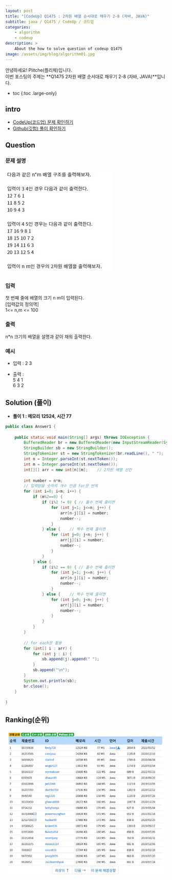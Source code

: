 ```yaml
---
layout: post
title: "[CodeUp] Q1475 : 2차원 배열 순서대로 채우기 2-8 (자바, JAVA)"
subtitle: java / Q1475 / CodeUp / 코드업
categories:
    - algorithm
    - codeup
description: >
    About the how to solve question of codeup Q1475
image: /assets/img/blog/algorithm01.jpg
---
```


안녕하세요! Plitche(플리체)입니다.  
이번 포스팅의 주제는 **Q1475 2차원 배열 순서대로 채우기 2-8 (자바, JAVA)**입니다.

* toc
{:toc .large-only}

## intro
* [CodeUp(코드업) 문제 확인하기](https://codeup.kr/problem.php?id=1475)  
* [Github(깃헙) 풀이 확인하기](https://github.com/plitche/CodeUp_Solution/tree/master/Q1401~Q1500/Q1475)  

## Question
### 문제 설명
![](/assets/post/codeup/Q1400~Q1499/20211031_01/01.JPG)  

### 입력
첫 번째 줄에 배열의 크기 n m이 입력된다.  
[입력값의 정의역]  
1<=  n,m <= 100  

### 출력
n*n 크기의 배열을 설명과 같이 채워 출력한다.  

### 예시
* 입력 : 2 3  

* 출력 :  
5 4 1  
6 3 2  

## Solution (풀이)
* **풀이 1 : 메모리 12524, 시간 77**  

```java
public class Answer1 {

    public static void main(String[] args) throws IOException {
        BufferedReader br = new BufferedReader(new InputStreamReader(System.in));
        StringBuilder sb = new StringBuilder();
        StringTokenizer st = new StringTokenizer(br.readLine(), " ");
        int n = Integer.parseInt(st.nextToken());
        int m = Integer.parseInt(st.nextToken());
        int[][] arr = new int[n][m];	// 2차원 배열 선언
        
        int number = n*m;
        // 입력받을 숫자의 개수 만큼 for문 반복
        for (int i=0; i<m; i++) {
        	if (m%2==0) {
        		if (i%2 != 0) {	// 홀수 번째 줄이면
            		for (int j=1; j<=n; j++) {
                		arr[n-j][i] = number;
                		number--;
                	}    
            	} else {	// 짝수 번째 줄이면
            		for (int j=0; j<n; j++) {
                		arr[j][i] = number;
                		number--;
                	}    		
            	}	
        	} else {
        		if (i%2 == 0) {	// 홀수 번째 줄이면
            		for (int j=1; j<=n; j++) {
                		arr[n-j][i] = number;
                		number--;
                	}    
            	} else {	// 짝수 번째 줄이면
            		for (int j=0; j<n; j++) {
                		arr[j][i] = number;
                		number--;
                	}    		
            	}	
        	}
        }
        
        // for each문 활용
        for (int[] i : arr) {
        	for (int j : i) {
        		sb.append(j).append(" ");
        	}
        	sb.append("\n");
        }
        System.out.println(sb);
        br.close();
    }
    	 
}
```  

## Ranking(순위)
![](/assets/post/codeup/Q1400~Q1499/20211031_01/03.JPG)  